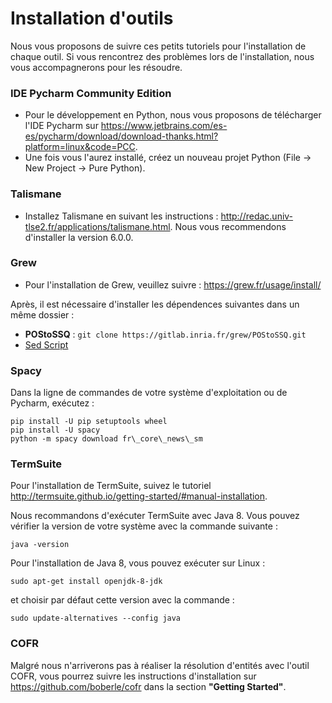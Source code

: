 # Installation d'outils

Nous vous proposons de suivre ces petits tutoriels pour l'installation de chaque outil. Si vous rencontrez des problèmes lors de l'installation, nous vous accompagnerons pour les résoudre.

### IDE Pycharm Community Edition

- Pour le développement en Python, nous vous proposons de télécharger l'IDE Pycharm sur https://www.jetbrains.com/es-es/pycharm/download/download-thanks.html?platform=linux&code=PCC.
- Une fois vous l'aurez installé, créez un nouveau projet Python (File -\> New Project -\> Pure Python).

### Talismane

- Installez Talismane en suivant les instructions : http://redac.univ-tlse2.fr/applications/talismane.html. Nous vous recommendons d'installer la version 6.0.0.

### Grew

- Pour l'installation de Grew, veuillez suivre : https://grew.fr/usage/install/

Après, il est nécessaire d'installer les dépendences suivantes dans un même dossier : 

- **POStoSSQ** : ```git clone https://gitlab.inria.fr/grew/POStoSSQ.git```
- [Sed Script](https://grew.fr/grs/parsing/tal2grew.sed)

### Spacy

Dans la ligne de commandes de votre système d'exploitation ou de Pycharm, exécutez :

```
pip install -U pip setuptools wheel
pip install -U spacy
python -m spacy download fr\_core\_news\_sm
```

### TermSuite

Pour l'installation de TermSuite, suivez le tutoriel http://termsuite.github.io/getting-started/#manual-installation.

Nous recommandons d'exécuter TermSuite avec Java 8. Vous pouvez vérifier la version de votre système avec la commande suivante : 

```
java -version
```

Pour l'installation de Java 8, vous pouvez exécuter sur Linux : 

```
sudo apt-get install openjdk-8-jdk
```

et choisir par défaut cette version avec la commande : 

```
sudo update-alternatives --config java
```

### COFR

Malgré nous n'arriverons pas à réaliser la résolution d'entités avec l'outil COFR, vous pourrez suivre les instructions d'installation sur https://github.com/boberle/cofr dans la section **"Getting Started"**.

